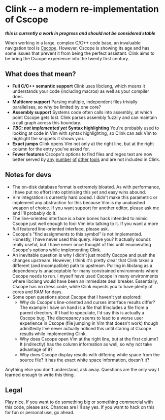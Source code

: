 # Clink -- a modern re-implementation of Cscope

**_this is currently a work in progress and should not be considered stable_**

When working in a large, complex C/C++ code base, an invaluable navigation tool
is [Cscope](http://cscope.sourceforge.net/). However, Cscope is showing its age
and has some issues that prevent it from being the perfect assistant. Clink aims
to be bring the Cscope experience into the twenty first century.

## What does that mean?

  * **Full C/C++ semantic support** Clink uses libclang, which means it
    understands your code (including macros) as well as your compiler does.
  * **Multicore support** Parsing multiple, independent files trivially
    parallelises, so why be limited by one core?
  * **Assembly support** Systems code often calls into assembly, at which point
    Cscope gets lost. Clink parses assembly fuzzily and can maintain a call
    graph across this boundary.
  * **_TBC: not implemented yet_** **Syntax highlighting** You're probably used
    to looking at code in Vim with syntax highlighting, so Clink can ask Vim to
    highlight the snippets it shows you.
  * **Exact jumps** Clink opens Vim not only at the right line, but at the right
    column for the entry you've asked for.
  * **Fewer features** Cscope's options to find files and regex text are now
    better served by [any](http://blog.burntsushi.net/ripgrep/)
    [number](http://geoff.greer.fm/ag/) [of](http://beyondgrep.com/)
    [other](https://en.wikipedia.org/wiki/Grep)
    [tools](https://en.wikipedia.org/wiki/Sed) and are not included in Clink.

## Notes for devs

  * The on-disk database format is extremely bloated. As with performance, I
    have put no effort into optimising this yet and easy wins abound.
  * Vim integration is currently hard coded. I didn't make this parametric
    or implement any abstraction for this because Vim is my unabashed weapon of
    choice. If you want support for another editor, please ask me and I'll
    probably do it.
  * The line-oriented interface is a bare bones hack intended to mimic Cscope
    just well enough to fool Vim into talking to it. If you want a more full
    featured line-oriented interface, please ask.
  * Cscope's "find assignments to this symbol" is not implemented. Honestly, I
    have never used this query. Have you? It actually sounds really useful, but
    I have never once thought of this until enumerating Cscope's options while
    implementing Clink.
  * An inevitable question is why I didn't just modify Cscope and push the
    changes upstream. However, I think it's pretty clear that Clink takes a
    different (and incompatible) path to upstream. Pulling in libclang as a
    dependency is unacceptable for many constrained environments where Cscope
    needs to run. I myself have used Cscope in many environments where libclang
    would have been an immediate deal breaker. Essentially, Cscope has no dress
    code, while Clink expects you to have plenty of cores and RAM for days.
  * Some open questions about Cscope that I haven't yet explored:
    * Why do Cscope's line-oriented and curses interface results differ? The
      example I have on hand is a file that #includes a file from a parent
      directory. If I had to speculate, I'd say this is actually a Cscope bug.
      The discrepancy seems to lead to a worse user experience in Cscope (file
      jumping in Vim that doesn't work) though admittedly I've never actually
      noticed this until staring at Cscope results while implementing Clink.
    * Why does Cscope open Vim at the right line, but at the first column? It
      (indirectly) has the column information as well, so why not take advantage
      of it?
    * Why does Cscope display results with differing white space from the source
      file? It has the exact white space information, doesn't it?

Anything else you don't understand, ask away. Questions are the only way I
learned enough to write this thing.

## Legal

Play nice. If you want to do something big or something commercial with this
code, please ask. Chances are I'll say yes. If you want to hack on this for fun
or personal use, go ahead.
